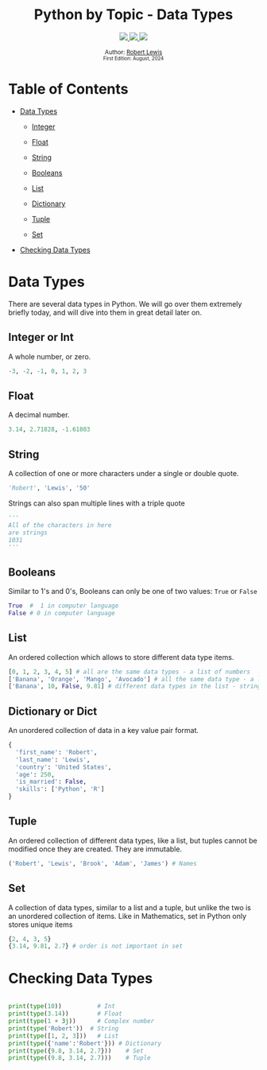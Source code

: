 <div align="center">
  <h1> Python by Topic - Data Types</h1>
  <a class="header-badge" target="_blank" href="https://www.linkedin.com/in/robbylew/">
    <img src="https://img.shields.io/badge/LinkedIn-robbylew-blue?style=flat-square&logo=linkedin">
  </a>

  <a class="header-badge" target="_blank" href="https://twitter.com/roberthedev">
    <img src="https://img.shields.io/badge/Twitter-roberthedev-blue?style=flat-square&logo=X">
  </a>

<a class="header-badge" target="_blank" href="https://robertlewis.dev">
  <img src="https://img.shields.io/badge/Website-robertlewis.dev-blue?style=flat-square&logo=github">
</a>



<sub>Author:
<a href="https://www.linkedin.com/in/robbylew/" target="_blank">Robert Lewis</a><br>
<small> First Edition: August, 2024</small>
</sub>
</div>


# Table of Contents

- [Data Types](#data-types)

  - [Integer](#integer-or-int)

  - [Float](#float)

  - [String](#string)

  - [Booleans](#booleans)

  - [List](#list)
  
  - [Dictionary](#dictionary-or-dict)

  - [Tuple](#tuple)

  - [Set](#set)

- [Checking Data Types](#checking-data-types)

# Data Types

There are several data types in Python. We will go over them extremely briefly today, and will dive into them in great detail later on.

## Integer or Int

A whole number, or zero.


```python
-3, -2, -1, 0, 1, 2, 3
```

## Float

A decimal number.


```python
3.14, 2.71828, -1.61803
```

## String

A collection of one or more characters under a single or double quote.


```python
'Robert', 'Lewis', '50'
```

Strings can also span multiple lines with a triple quote


```python
'''
All of the characters in here
are strings
1031
'''
```

## Booleans

Similar to 1's and 0's, Booleans can only be one of two values: `True` or `False`


```python
True  #  1 in computer language
False # 0 in computer language
```

## List
An ordered collection which allows to store different data type items. 


```python
[0, 1, 2, 3, 4, 5] # all are the same data types - a list of numbers
['Banana', 'Orange', 'Mango', 'Avocado'] # all the same data type - a list of strings
['Banana', 10, False, 9.81] # different data types in the list - string, int, boolean, float
```

## Dictionary or Dict
An unordered collection of data in a key value pair format.



```python
{
  'first_name': 'Robert',
  'last_name': 'Lewis',
  'country': 'United States',
  'age': 250,
  'is_married': False,
  'skills': ['Python', 'R']
}
```

## Tuple

An ordered collection of different data types, like a list, but tuples cannot be modified once they are created. They are immutable.


```python
('Robert', 'Lewis', 'Brook', 'Adam', 'James') # Names
```

## Set

A collection of data types, similar to a list and a tuple, but unlike the two is an unordered collection of items. Like in Mathematics, set in Python only stores unique items



```python
{2, 4, 3, 5}
{3.14, 9.81, 2.7} # order is not important in set
```


# Checking Data Types



```python

print(type(10))          # Int
print(type(3.14))        # Float
print(type(1 + 3j))      # Complex number
print(type('Robert'))  # String
print(type([1, 2, 3]))   # List
print(type({'name':'Robert'})) # Dictionary
print(type({9.8, 3.14, 2.7}))    # Set
print(type((9.8, 3.14, 2.7)))    # Tuple
```
